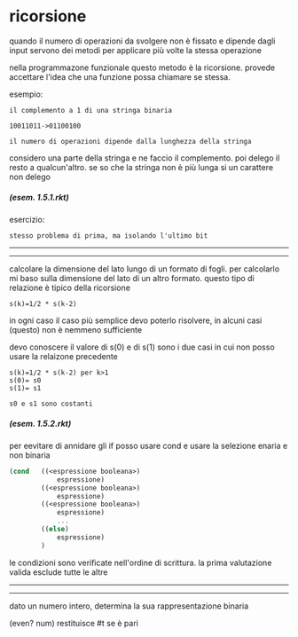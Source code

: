 # ricorsione

quando il numero di operazioni da svolgere non è fissato e dipende dagli input servono
dei metodi per applicare più volte la stessa operazione

nella programmazone funzionale questo metodo è la ricorsione.
provede accettare l'idea che una funzione possa chiamare se stessa.

esempio:

    il complemento a 1 di una stringa binaria

    10011011->01100100

    il numero di operazioni dipende dalla lunghezza della stringa

considero una parte della stringa e ne faccio il complemento. poi delego il resto a qualcun'altro.
se so che la stringa non è più lunga si un carattere non delego

##### (esem. 1.5.1.rkt)

esercizio: 

    stesso problema di prima, ma isolando l'ultimo bit

---
---

calcolare la dimensione del lato lungo di un formato di fogli.
per calcolarlo mi baso sulla dimensione del lato di un altro formato.
questo tipo di relazione è tipico della ricorsione

```
s(k)=1/2 * s(k-2)
```
in ogni caso il caso più semplice devo poterlo risolvere, in alcuni casi (questo) non è nemmeno sufficiente

devo conoscere il valore di s(0) e di s(1)
sono i due casi in cui non posso usare la relaizone precedente

```
s(k)=1/2 * s(k-2) per k>1
s(0)= s0
s(1)= s1

s0 e s1 sono costanti
```
##### (esem. 1.5.2.rkt)

per eevitare di annidare gli if posso usare cond e usare la selezione enaria e non binaria

```scheme
(cond   ((<espressione booleana>)
            espressione)
        ((<espressione booleana>)
            espressione)
        ((<espressione booleana>)
            espressione)
            ...
        ((else)
            espressione)
        )
```

le condizioni sono verificate nell'ordine di scrittura. la prima valutazione valida esclude tutte le altre

---
---

dato un numero intero, determina la sua rappresentazione binaria

(even? num) restituisce #t se è pari